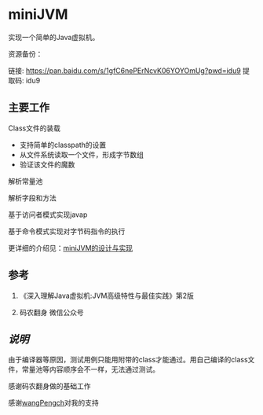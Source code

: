 # miniJVM 

实现一个简单的Java虚拟机。

资源备份：

链接: https://pan.baidu.com/s/1gfC6nePErNcvK06YOYOmUg?pwd=idu9 提取码: idu9


## 主要工作
Class文件的装载
-	支持简单的classpath的设置
-	从文件系统读取一个文件，形成字节数组
-	验证该文件的魔数

解析常量池

解析字段和方法

基于访问者模式实现javap

基于命令模式实现对字节码指令的执行

更详细的介绍见：[miniJVM的设计与实现](https://github.com/PikachuHy/miniJVM/blob/master/doc/miniJVM%E7%9A%84%E8%AE%BE%E8%AE%A1%E4%B8%8E%E5%AE%9E%E7%8E%B0.md)

## 参考

1. 《深入理解Java虚拟机:JVM高级特性与最佳实践》第2版

2. 码农翻身 微信公众号

## *说明*
由于编译器等原因，测试用例只能用附带的class才能通过。用自己编译的class文件，常量池等内容顺序会不一样，无法通过测试。

感谢码农翻身做的基础工作

感谢[wangPengch](https://github.com/wangPengch)对我的支持
